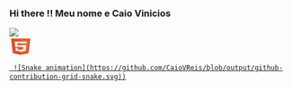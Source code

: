 ### Hi there !!  Meu nome e Caio Vinicios

<div >
   <a href="https://github.com/CaioVReis">
  <img height="180em" src="https://github-readme-stats.vercel.app/api?username=CaioVReis&show_icons=true&theme=dark&include_all_commits=true&count_private=true"/>
<div/>
     <img align="center" alt="Rafa-HTML" height="30" width="40" src="https://raw.githubusercontent.com/devicons/devicon/master/icons/html5/html5-original.svg">
     
     ![Snake animation](https://github.com/CaioVReis/blob/output/github-contribution-grid-snake.svg))
     
<div/>


